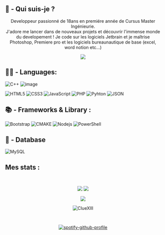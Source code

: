 <p align="center">
  <h2>🤔 - Qui suis-je ?</h2>
  <p align="center">
  Developpeur passionné de 18ans en premiére année de Cursus Master Ingénieurie. <br>
  J'adore me lancer dans de nouveaux projets et découvrir l'immense monde du developement !
  Je code sur les logiciels Jetbrain et je maîtrise Photoshop, Premiere pro et les logiciels bureaunautique de base (excel, word notion etc...)
  </p>
  <p align="center">

  <a href="https://discord.gg/users/539118593355284482">
    <img src = "https://img.shields.io/badge/Discord-5865F2?style=for-the-badge&logo=discord&logoColor=white">
</a>
  <p>
</p>

<p align="center">
  
<h2>👨‍💻 - Languages:</h2>

![C++](https://img.shields.io/badge/C%2B%2B-00599C?style=for-the-badge&logo=c%2B%2B&logoColor=white)
![image](https://github.com/ClueXIII/ClueXIII/assets/109299545/1d3d3ea3-25b3-416d-aba6-e7797bab5446)

![HTML5](https://img.shields.io/badge/HTML5-E34F26?style=for-the-badge&logo=html5&logoColor=white)
![CSS3](https://img.shields.io/badge/CSS3-1572B6?style=for-the-badge&logo=css3&logoColor=white)
![JavaScript](https://img.shields.io/badge/JavaScript-323330?style=for-the-badge&logo=javascript&logoColor=F7DF1E)
![PHP](https://img.shields.io/badge/PHP-777BB4?style=for-the-badge&logo=php&logoColor=white)
![Pyhton](https://img.shields.io/badge/Python-FFD43B?style=for-the-badge&logo=python&logoColor=blue)
![JSON](https://img.shields.io/badge/json-5E5C5C?style=for-the-badge&logo=json&logoColor=white)




</p>

<p align="center">
<h2> 📚 - Frameworks & Library :</h2>

![Bootstrap](https://img.shields.io/badge/Bootstrap-563D7C?style=for-the-badge&logo=bootstrap&logoColor=white)
![CMAKE](https://img.shields.io/badge/CMake-064F8C?style=for-the-badge&logo=cmake&logoColor=white)
![Nodejs](https://img.shields.io/badge/Node.js-339933?style=for-the-badge&logo=nodedotjs&logoColor=white)
![PowerShell](https://img.shields.io/badge/powershell-5391FE?style=for-the-badge&logo=powershell&logoColor=white)
 
</p> 

<p align="center">
<h2>💾 - Database </h2>

![MySQL](https://img.shields.io/badge/MySQL-005C84?style=for-the-badge&logo=mysql&logoColor=white)
</p>
 
<h2 align="left">
  Mes stats :
</h2>
<br>

<p align = "center">
  <img  src = "https://github-readme-stats.vercel.app/api?username=ClueXIII&show_icons=true&theme=tokyonight&line_height=27">
  <img src = "https://github-readme-stats.vercel.app/api/top-langs/?username=ClueXIII&hide=html,css,java,shaderlab,kotlin,hlsl&theme=tokyonight">
</p>

<p align = "center">
 <img  src="https://github-readme-streak-stats.herokuapp.com/?user=ClueXIII&show_icons=true&locale=en&layout=compact&theme=tokyonight&line_height=0" />
</p> 

<p align="center">
<img align="center" src="https://komarev.com/ghpvc/?username=ClueXIII&label=Profile%20views&color=00C301&style=flat" alt="ClueXIII" />
</p>

<br>

<div align="center">
  
  [![spotify-github-profile](https://spotify-github-profile.vercel.app/api/view?uid=0ts2k701if0l3nur6prtzq85s&cover_image=true&theme=default&show_offline=false&background_color=121212&interchange=false)](https://github.com/kittinan/spotify-github-profile)

</div>
